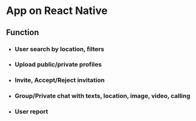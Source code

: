 <H1> App on React Native</H1>
<H2>Function</h2>
<ul>
  <li><H3>User search by location, filters</h3></li>
  <li><H3>Upload public/private profiles</h3></li>
  <li><H3>Invite, Accept/Reject invitation</h3></li>
  <li><H3>Group/Private chat with texts, location, image, video, calling</h3></li>
  <li><H3>User report</h3></li>
</ul>
